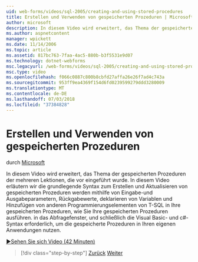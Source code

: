 ```yaml
---
uid: web-forms/videos/sql-2005/creating-and-using-stored-procedures
title: Erstellen und Verwenden von gespeicherten Prozeduren | Microsoft-Dokumentation
author: microsoft
description: In diesem Video wird erweitert, das Thema der gespeicherten Prozeduren der mehreren Lektionen, die vor eingeführt wurde. In diesem Video erläutern wir die grundlegende Syntax zum Erstellen und aktualisieren...
ms.author: aspnetcontent
manager: wpickett
ms.date: 11/14/2006
ms.topic: article
ms.assetid: 817bc763-7faa-4ac5-880b-b3f5531e9d07
ms.technology: dotnet-webforms
msc.legacyurl: /web-forms/videos/sql-2005/creating-and-using-stored-procedures
msc.type: video
ms.openlocfilehash: f066c0887c800b8cbfd27affa26e26f7ad4c743a
ms.sourcegitcommit: 953ff9ea4369f154d6fd0239599279ddd3280009
ms.translationtype: MT
ms.contentlocale: de-DE
ms.lasthandoff: 07/03/2018
ms.locfileid: "37384828"
---
```

<a name="creating-and-using-stored-procedures"></a>Erstellen und Verwenden von gespeicherten Prozeduren
====================
durch [Microsoft](https://github.com/microsoft)

In diesem Video wird erweitert, das Thema der gespeicherten Prozeduren der mehreren Lektionen, die vor eingeführt wurde. In diesem Video erläutern wir die grundlegende Syntax zum Erstellen und Aktualisieren von gespeicherten Prozeduren werden mithilfe von Eingabe-und Ausgabeparametern, Rückgabewerte, deklarieren von Variablen und Hinzufügen von anderen Programmierungselementen von T-SQL in Ihre gespeicherten Prozeduren, wie Sie Ihre gespeicherten Prozeduren ausführen. in das Abfragefenster, und schließlich die Visual Basic- und c#-Syntax erforderlich, um die gespeicherte Prozeduren in Ihren eigenen Anwendungen nutzen.

[&#9654;Sehen Sie sich Video (42 Minuten)](https://channel9.msdn.com/Blogs/ASP-NET-Site-Videos/creating-and-using-stored-procedures)

> [!div class="step-by-step"]
> [Zurück](building-and-customizing-reports-in-business-intelligence-development-studio.md)
> [Weiter](enabling-full-text-search-in-your-text-data.md)
